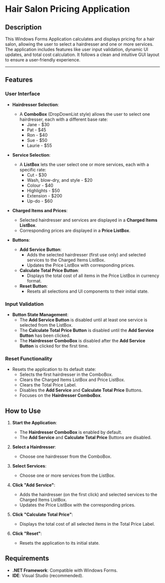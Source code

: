 # Hair Salon Pricing Application

## Description
This Windows Forms Application calculates and displays pricing for a hair salon, allowing the user to select a hairdresser and one or more services. The application includes features like user input validation, dynamic UI updates, and total cost calculation. It follows a clean and intuitive GUI layout to ensure a user-friendly experience.

---

## Features
### User Interface
- **Hairdresser Selection**:
  - A **ComboBox** (DropDownList style) allows the user to select one hairdresser, each with a different base rate:
    - Jane - $30
    - Pat - $45
    - Ron - $40
    - Sue - $50
    - Laurie - $55

- **Service Selection**:
  - A **ListBox** lets the user select one or more services, each with a specific rate:
    - Cut - $30
    - Wash, blow-dry, and style - $20
    - Colour - $40
    - Highlights - $50
    - Extension - $200
    - Up-do - $60

- **Charged Items and Prices**:
  - Selected hairdresser and services are displayed in a **Charged Items ListBox**.
  - Corresponding prices are displayed in a **Price ListBox**.

- **Buttons**:
  - **Add Service Button**:
    - Adds the selected hairdresser (first use only) and selected services to the Charged Items ListBox.
    - Updates the Price ListBox with corresponding prices.
  - **Calculate Total Price Button**:
    - Displays the total cost of all items in the Price ListBox in currency format.
  - **Reset Button**:
    - Resets all selections and UI components to their initial state.

### Input Validation
- **Button State Management**:
  - The **Add Service Button** is disabled until at least one service is selected from the ListBox.
  - The **Calculate Total Price Button** is disabled until the **Add Service Button** has been clicked.
  - The **Hairdresser ComboBox** is disabled after the **Add Service Button** is clicked for the first time.

### Reset Functionality
- Resets the application to its default state:
  - Selects the first hairdresser in the ComboBox.
  - Clears the Charged Items ListBox and Price ListBox.
  - Clears the Total Price Label.
  - Disables the **Add Service** and **Calculate Total Price** Buttons.
  - Focuses on the **Hairdresser ComboBox**.
## How to Use
1. **Start the Application**:
   - The **Hairdresser ComboBox** is enabled by default.
   - The **Add Service** and **Calculate Total Price** Buttons are disabled.

2. **Select a Hairdresser**:
   - Choose one hairdresser from the ComboBox.

3. **Select Services**:
   - Choose one or more services from the ListBox.

4. **Click "Add Service"**:
   - Adds the hairdresser (on the first click) and selected services to the Charged Items ListBox.
   - Updates the Price ListBox with the corresponding prices.

5. **Click "Calculate Total Price"**:
   - Displays the total cost of all selected items in the Total Price Label.

6. **Click "Reset"**:
   - Resets the application to its initial state.

## Requirements
- **.NET Framework**: Compatible with Windows Forms.
- **IDE**: Visual Studio (recommended).
